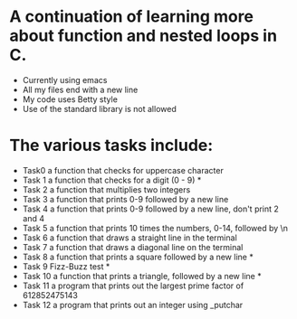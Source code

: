 # A continuation of learning more about function and nested loops in C.
- Currently using emacs
- All my files end with a new line
- My code uses Betty style
- Use of the standard library is not allowed

# The various tasks include:
- Task0 a function that checks for uppercase character
- Task 1 a function that checks for a digit (0 - 9) *
- Task 2 a function that multiplies two integers
- Task 3 a function that prints 0-9 followed by a new line
- Task 4 a function that prints 0-9 followed by a new line, don't print 2 and 4
- Task 5 a function that prints 10 times the numbers, 0-14, followed by \n
- Task 6 a function that draws a straight line in the terminal
- Task 7 a function that draws a diagonal line on the terminal
- Task 8 a function that prints a square followed by a new line *
- Task 9 Fizz-Buzz test *
- Task 10 a function that prints a triangle, followed by a new line *
- Task 11 a program that prints out the largest prime factor of 612852475143
- Task 12 a program that prints out an integer using _putchar
